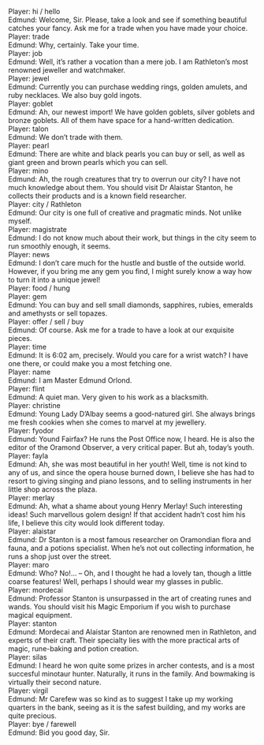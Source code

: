 Player: hi / hello  
Edmund: Welcome, Sir. Please, take a look and see if something beautiful catches your fancy. Ask me for a trade when you have made your choice.  
Player: trade  
Edmund: Why, certainly. Take your time.  
Player: job  
Edmund: <smiles> Well, it’s rather a vocation than a mere job. I am Rathleton’s most renowned jeweller and watchmaker.  
Player: jewel  
Edmund: Currently you can purchase wedding rings, golden amulets, and ruby necklaces. We also buy gold ingots.  
Player: goblet  
Edmund: Ah, our newest import! We have golden goblets, silver goblets and bronze goblets. All of them have space for a hand-written dedication.  
Player: talon  
Edmund: We don’t trade with them.  
Player: pearl  
Edmund: There are white and black pearls you can buy or sell, as well as giant green and brown pearls which you can sell.  
Player: mino  
Edmund: Ah, the rough creatures that try to overrun our city? I have not much knowledge about them. You should visit Dr Alaistar Stanton, he collects their products and is a known field researcher.  
Player: city / Rathleton  
Edmund: Our city is one full of creative and pragmatic minds. Not unlike myself. <chuckles>  
Player: magistrate  
Edmund: I do not know much about their work, but things in the city seem to run smoothly enough, it seems.  
Player: news  
Edmund: I don’t care much for the hustle and bustle of the outside world. However, if you bring me any gem you find, I might surely know a way how to turn it into a unique jewel!  
Player: food / hung  
Player: gem  
Edmund: You can buy and sell small diamonds, sapphires, rubies, emeralds and amethysts or sell topazes.  
Player: offer / sell / buy  
Edmund: Of course. Ask me for a trade to have a look at our exquisite pieces.  
Player: time  
Edmund: It is 6:02 am, precisely. Would you care for a wrist watch? I have one there, or could make you a most fetching one.  
Player: name  
Edmund: I am Master Edmund Orlond.  
Player: flint  
Edmund: A quiet man. Very given to his work as a blacksmith.  
Player: christine  
Edmund: Young Lady D’Albay seems a good-natured girl. She always brings me fresh cookies when she comes to marvel at my jewellery.  
Player: fyodor  
Edmund: Yound Fairfax? He runs the Post Office now, I heard. He is also the editor of the Oramond Observer, a very critical paper. But ah, today’s youth. <smiles mildly>  
Player: fayla  
Edmund: Ah, she was most beautiful in her youth! Well, time is not kind to any of us, and since the opera house burned down, I believe she has had to resort to giving singing and piano lessons, and to selling instruments in her little shop across the plaza.  
Player: merlay  
Edmund: Ah, what a shame about young Henry Merlay! <shakes head> Such interesting ideas! Such marvellous golem design! If that accident hadn’t cost him his life, I believe this city would look different today.  
Player: alaistar  
Edmund: Dr Stanton is a most famous researcher on Oramondian flora and fauna, and a potions specialist. When he’s not out collecting information, he runs a shop just over the street.  
Player: maro  
Edmund: Who? No!… – Oh, and I thought he had a lovely tan, though a little coarse features! Well, perhaps I should wear my glasses in public.  
Player: mordecai  
Edmund: Professor Stanton is unsurpassed in the art of creating runes and wands. You should visit his Magic Emporium if you wish to purchase magical equipment.  
Player: stanton  
Edmund: Mordecai and Alaistar Stanton are renowned men in Rathleton, and experts of their craft. Their specialty lies with the more practical arts of magic, rune-baking and potion creation.  
Player: silas  
Edmund: I heard he won quite some prizes in archer contests, and is a most succesful minotaur hunter. Naturally, it runs in the family. And bowmaking is virtually their second nature.  
Player: virgil  
Edmund: Mr Carefew was so kind as to suggest I take up my working quarters in the bank, seeing as it is the safest building, and my works are quite precious.  
Player: bye / farewell  
Edmund: Bid you good day, Sir.  
